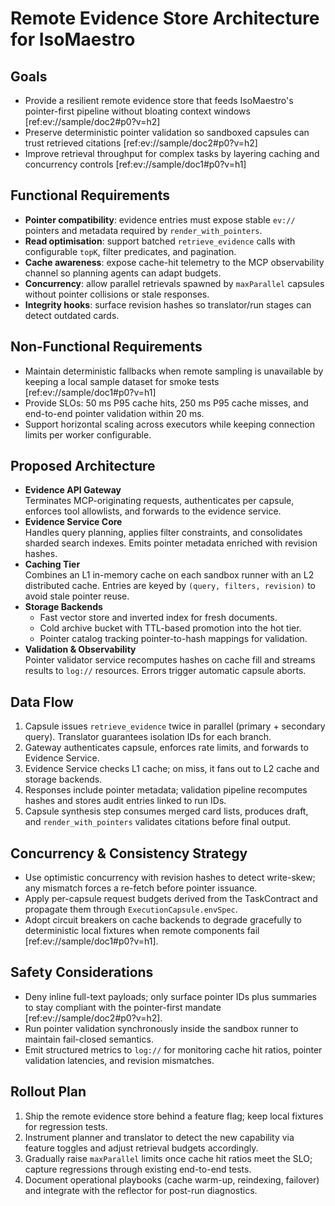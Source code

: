 # Remote Evidence Store Architecture for IsoMaestro

## Goals
- Provide a resilient remote evidence store that feeds IsoMaestro's pointer-first pipeline without bloating context windows [ref:ev://sample/doc2#p0?v=h2]
- Preserve deterministic pointer validation so sandboxed capsules can trust retrieved citations [ref:ev://sample/doc2#p0?v=h2]
- Improve retrieval throughput for complex tasks by layering caching and concurrency controls [ref:ev://sample/doc1#p0?v=h1]

## Functional Requirements
- **Pointer compatibility**: evidence entries must expose stable `ev://` pointers and metadata required by `render_with_pointers`.
- **Read optimisation**: support batched `retrieve_evidence` calls with configurable `topK`, filter predicates, and pagination.
- **Cache awareness**: expose cache-hit telemetry to the MCP observability channel so planning agents can adapt budgets.
- **Concurrency**: allow parallel retrievals spawned by `maxParallel` capsules without pointer collisions or stale responses.
- **Integrity hooks**: surface revision hashes so translator/run stages can detect outdated cards.

## Non-Functional Requirements
- Maintain deterministic fallbacks when remote sampling is unavailable by keeping a local sample dataset for smoke tests [ref:ev://sample/doc1#p0?v=h1]
- Provide SLOs: 50 ms P95 cache hits, 250 ms P95 cache misses, and end-to-end pointer validation within 20 ms.
- Support horizontal scaling across executors while keeping connection limits per worker configurable.

## Proposed Architecture
- **Evidence API Gateway**  
  Terminates MCP-originating requests, authenticates per capsule, enforces tool allowlists, and forwards to the evidence service.
- **Evidence Service Core**  
  Handles query planning, applies filter constraints, and consolidates sharded search indexes. Emits pointer metadata enriched with revision hashes.
- **Caching Tier**  
  Combines an L1 in-memory cache on each sandbox runner with an L2 distributed cache. Entries are keyed by `(query, filters, revision)` to avoid stale pointer reuse.
- **Storage Backends**  
  - Fast vector store and inverted index for fresh documents.  
  - Cold archive bucket with TTL-based promotion into the hot tier.  
  - Pointer catalog tracking pointer-to-hash mappings for validation.
- **Validation & Observability**  
  Pointer validator service recomputes hashes on cache fill and streams results to `log://` resources. Errors trigger automatic capsule aborts.

## Data Flow
1. Capsule issues `retrieve_evidence` twice in parallel (primary + secondary query). Translator guarantees isolation IDs for each branch.
2. Gateway authenticates capsule, enforces rate limits, and forwards to Evidence Service.
3. Evidence Service checks L1 cache; on miss, it fans out to L2 cache and storage backends.
4. Responses include pointer metadata; validation pipeline recomputes hashes and stores audit entries linked to run IDs.
5. Capsule synthesis step consumes merged card lists, produces draft, and `render_with_pointers` validates citations before final output.

## Concurrency & Consistency Strategy
- Use optimistic concurrency with revision hashes to detect write-skew; any mismatch forces a re-fetch before pointer issuance.
- Apply per-capsule request budgets derived from the TaskContract and propagate them through `ExecutionCapsule.envSpec`.
- Adopt circuit breakers on cache backends to degrade gracefully to deterministic local fixtures when remote components fail [ref:ev://sample/doc1#p0?v=h1].

## Safety Considerations
- Deny inline full-text payloads; only surface pointer IDs plus summaries to stay compliant with the pointer-first mandate [ref:ev://sample/doc2#p0?v=h2].
- Run pointer validation synchronously inside the sandbox runner to maintain fail-closed semantics.
- Emit structured metrics to `log://` for monitoring cache hit ratios, pointer validation latencies, and revision mismatches.

## Rollout Plan
1. Ship the remote evidence store behind a feature flag; keep local fixtures for regression tests.
2. Instrument planner and translator to detect the new capability via feature toggles and adjust retrieval budgets accordingly.
3. Gradually raise `maxParallel` limits once cache hit ratios meet the SLO; capture regressions through existing end-to-end tests.
4. Document operational playbooks (cache warm-up, reindexing, failover) and integrate with the reflector for post-run diagnostics.

